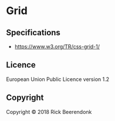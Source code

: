 # Grid

## Specifications

* https://www.w3.org/TR/css-grid-1/

## Licence

European Union Public Licence version 1.2

## Copyright

Copyright © 2018 Rick Beerendonk
